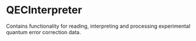 # QECInterpreter
Contains functionality for reading, interpreting and processing experimental quantum error correction data.
